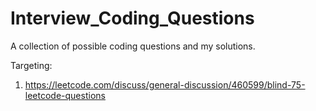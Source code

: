 # Interview_Coding_Questions
A collection of possible coding questions and my solutions.

Targeting:
1. https://leetcode.com/discuss/general-discussion/460599/blind-75-leetcode-questions
